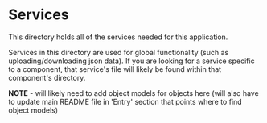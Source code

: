 # Services

This directory holds all of the services needed for this application.

Services in this directory are used for global functionality (such as uploading/downloading json data). If you are looking for a service specific to a component, that service's file will likely be found within that component's directory.

**NOTE** - will likely need to add object models for objects here (will also have to update main README file in 'Entry' section that points where to find object models)